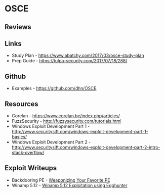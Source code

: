 # OSCE

## Reviews

## Links
* Study Plan - https://www.abatchy.com/2017/03/osce-study-plan
* Prep Guide - https://tulpa-security.com/2017/07/18/288/

## Github
* Examples - https://github.com/dhn/OSCE

## Resources
* Corelan - https://www.corelan.be/index.php/articles/
* FuzzSecurity - http://fuzzysecurity.com/tutorials.html
* Windows Exploit Development Part 1 - http://www.securitysift.com/windows-exploit-development-part-1-basics/
* Windows Exploit Development Part 2 - http://www.securitysift.com/windows-exploit-development-part-2-intro-stack-overflow/

## Exploit Writeups
* Backdooring PE - [Weaponizing Your Favorite PE](https://medium.com/@daniel.min.pentest/expdev-weaponizing-your-favorite-pe-portable-executable-exploit-c268c0c076c7)
* Winamp 5.12 - [Winamp 5.12 Exploitation using Egghunter](https://medium.com/@daniel.min.pentest/expdev-winamp-5-12-exploitation-using-egghunter-6efb2c8a863b)
